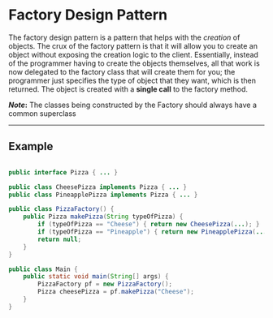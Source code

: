 # Factory Design Pattern

The factory design pattern is a pattern that helps with the *creation* of objects.
The crux of the factory pattern is that it will allow you to create an object without exposing the creation logic to the client. Essentially, instead of the programmer having to create the objects themselves, all that work is now delegated to the factory class that will create them for you; the programmer just specifies the type of object that they want, which is then returned. The object is created with a __single call__ to the factory method.

__*Note*:__ The classes being constructed by the Factory should always have a common superclass

---

## Example

``` Java

public interface Pizza { ... }

public class CheesePizza implements Pizza { ... }
public class PineapplePizza implements Pizza { ... }

public class PizzaFactory() {
    public Pizza makePizza(String typeOfPizza) {
        if (typeOfPizza == "Cheese") { return new CheesePizza(...); }
        if (typeOfPizza == "Pineapple") { return new PineapplePizza(...); }
        return null;
    }
}

public class Main {
    public static void main(String[] args) {
        PizzaFactory pf = new PizzaFactory();
        Pizza cheesePizza = pf.makePizza("Cheese");
    }
}
```